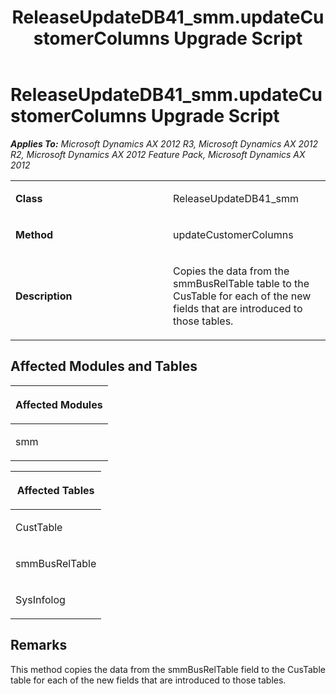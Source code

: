 ﻿---
title: ReleaseUpdateDB41_smm.updateCustomerColumns Upgrade Script
TOCTitle: ReleaseUpdateDB41_smm.updateCustomerColumns Upgrade Script
ms:assetid: d11952dd-dc3e-8818-2e60-19323d1f0056
ms:mtpsurl: https://msdn.microsoft.com/en-us/library/JJ686919(v=AX.60)
ms:contentKeyID: 49711369
ms.date: 05/18/2015
mtps_version: v=AX.60
---

# ReleaseUpdateDB41\_smm.updateCustomerColumns Upgrade Script 


_**Applies To:** Microsoft Dynamics AX 2012 R3, Microsoft Dynamics AX 2012 R2, Microsoft Dynamics AX 2012 Feature Pack, Microsoft Dynamics AX 2012_

<table>
<colgroup>
<col style="width: 50%" />
<col style="width: 50%" />
</colgroup>
<tbody>
<tr class="odd">
<td><p><strong>Class</strong></p></td>
<td><p>ReleaseUpdateDB41_smm</p></td>
</tr>
<tr class="even">
<td><p><strong>Method</strong></p></td>
<td><p>updateCustomerColumns</p></td>
</tr>
<tr class="odd">
<td><p><strong>Description</strong></p></td>
<td><p>Copies the data from the smmBusRelTable table to the CusTable for each of the new fields that are introduced to those tables.</p></td>
</tr>
</tbody>
</table>


## Affected Modules and Tables

<table>
<colgroup>
<col style="width: 100%" />
</colgroup>
<thead>
<tr class="header">
<th><p>Affected Modules</p></th>
</tr>
</thead>
<tbody>
<tr class="odd">
<td><p>smm</p></td>
</tr>
</tbody>
</table>


<table>
<colgroup>
<col style="width: 100%" />
</colgroup>
<thead>
<tr class="header">
<th><p>Affected Tables</p></th>
</tr>
</thead>
<tbody>
<tr class="odd">
<td><p>CustTable</p></td>
</tr>
<tr class="even">
<td><p>smmBusRelTable</p></td>
</tr>
<tr class="odd">
<td><p>SysInfolog</p></td>
</tr>
</tbody>
</table>


## Remarks

This method copies the data from the smmBusRelTable field to the CusTable table for each of the new fields that are introduced to those tables.

  


